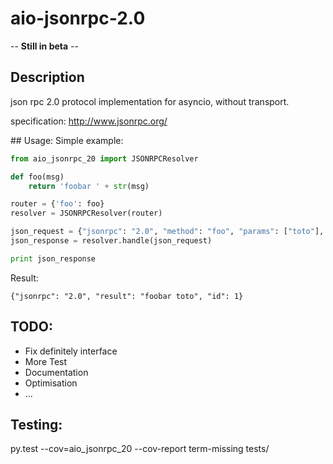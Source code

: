 # aio-jsonrpc-2.0

-- **Still in beta** --

## Description
json rpc 2.0 protocol implementation for asyncio, without transport.

specification: http://www.jsonrpc.org/

## Usage:
Simple example:
```python
from aio_jsonrpc_20 import JSONRPCResolver

def foo(msg)
    return 'foobar ' + str(msg)

router = {'foo': foo}
resolver = JSONRPCResolver(router)

json_request = {"jsonrpc": "2.0", "method": "foo", "params": ["toto"], "id": 1}
json_response = resolver.handle(json_request)

print json_response
```
Result:
```
{"jsonrpc": "2.0", "result": "foobar toto", "id": 1}
```

## TODO:
* Fix definitely interface
* More Test
* Documentation
* Optimisation
* ...

## Testing:
py.test --cov=aio_jsonrpc_20 --cov-report term-missing tests/